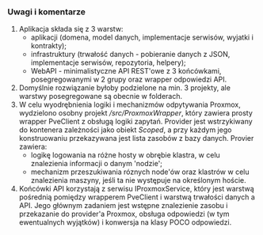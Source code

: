 ### Uwagi i komentarze

1. Aplikacja składa się z 3 warstw:
   - aplikacji (domena, model danych, implementacje serwisów, wyjatki i kontrakty);
   - infrastruktury (trwałość danych - pobieranie danych z JSON, implementacje serwisów, repozytoria, helpery);
   - WebAPI - minimalistyczne API REST'owe z 3 końcówkami, posegregowanymi w 2 grupy oraz wrapper odpowiedzi API.
2. Domyślnie rozwiązanie byłoby podzielone na min. 3 projekty, ale warstwy posegregowane są obecnie w folderach.
3. W celu wyodrębnienia logiki i mechanizmów odpytywania Proxmox, wydzielono osobny projekt */src/ProxmoxWrapper*, który zawiera prosty wrapper PveClient z obsługą logiki zapytań. Provider jest wstrzykiwany do kontenera zależności jako obiekt *Scoped*, a przy każdym jego konstruowaniu przekazywana jest lista zasobów z bazy danych. Provier zawiera:
   - logikę logowania na różne hosty w obrębie klastra, w celu znalezienia informacji o danym 'nodzie';
   - mechanizm przeszukiwania róznych node'ów oraz klastrów w celu znalezienia maszyny, jeśli ta nie występuje na określonym hoście.
4. Końcówki API korzystają z serwisu IProxmoxService, który jest warstwą pośrednią pomiędzy wrapperem PveClient i warstwą trwałości danych a API. Jego głównym zadaniem jest wstępne znalezienie zasobu i przekazanie do provider'a Proxmox, obsługa odpowiedzi (w tym ewentualnych wyjątków) i konwersja na klasy POCO odpowiedzi.